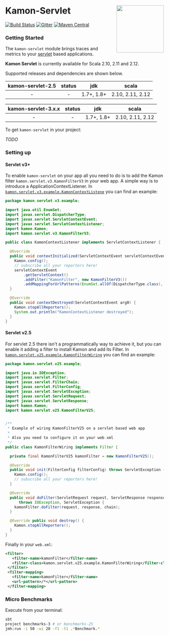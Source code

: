 # Kamon-Servlet <img align="right" src="https://rawgit.com/kamon-io/Kamon/master/kamon-logo.svg" height="150px" style="padding-left: 20px"/>
[![Build Status](https://travis-ci.org/kamon-io/kamon-servlet.svg?branch=master)](https://travis-ci.org/kamon-io/kamon-servlet)
[![Gitter](https://badges.gitter.im/Join%20Chat.svg)](https://gitter.im/kamon-io/Kamon?utm_source=badge&utm_medium=badge&utm_campaign=pr-badge&utm_content=badge)
[![Maven Central](https://maven-badges.herokuapp.com/maven-central/io.kamon/kamon-servlet_2.12/badge.svg)](https://maven-badges.herokuapp.com/maven-central/io.kamon/kamon-servlet_2.12)


### Getting Started

The `kamon-servlet` module brings traces and metrics to your [servlet][1] based applications.

<b>Kamon Servlet</b> is currently available for Scala 2.10, 2.11 and 2.12.

Supported releases and dependencies are shown below.

| kamon-servlet-2.5  | status | jdk        | scala            
|:---------------:|:------:|:----------:|------------------
|  -          | - | 1.7+, 1.8+ | 2.10, 2.11, 2.12

| kamon-servlet-3.x.x  | status | jdk        | scala   
|:---------------:|:------:|:----------:|------------------
|  -          | - | 1.7+, 1.8+       | 2.10, 2.11, 2.12  

To get `kamon-servlet` in your project:

*TODO*


### Setting up

#### Servlet v3+

To enable `kamon-servlet` on your app all you need to do is to add the 
Kamon filter `kamon.servlet.v3.KamonFilterV3` in your web app. A simple way is to introduce a ApplicationContextListener.
In [`kamon.servlet.v3.example.KamonContextListene`][2] you can find an example:

```java
package kamon.servlet.v3.example;

import java.util.EnumSet;
import javax.servlet.DispatcherType;
import javax.servlet.ServletContextEvent;
import javax.servlet.ServletContextListener;
import kamon.Kamon;
import kamon.servlet.v3.KamonFilterV3;

public class KamonContextListener implements ServletContextListener {

  @Override
  public void contextInitialized(ServletContextEvent servletContextEvent) {
    Kamon.config();
    // subscribe all your reporters here!
    servletContextEvent
        .getServletContext()
        .addFilter("KamonFilter", new KamonFilterV3())
        .addMappingForUrlPatterns(EnumSet.allOf(DispatcherType.class), true, "/*");
  }

  @Override
  public void contextDestroyed(ServletContextEvent arg0) {
    Kamon.stopAllReporters();
    System.out.println("KamonContextListener destroyed");
  }
}
```

#### Servlet v2.5

For servlet 2.5 there isn't a programmatically way to achieve it, but you can enable it
adding a filter to install Kamon and add its Filter.
In [`kamon.servlet.v25.example.KamonFilterWiring`][3] you can find an example:

```java
package kamon.servlet.v25.example;

import java.io.IOException;
import javax.servlet.Filter;
import javax.servlet.FilterChain;
import javax.servlet.FilterConfig;
import javax.servlet.ServletException;
import javax.servlet.ServletRequest;
import javax.servlet.ServletResponse;
import kamon.Kamon;
import kamon.servlet.v25.KamonFilterV25;


/**
 * Example of wiring KamonFilterV25 on a servlet-based web app
 *
 * Also you need to configure it on your web.xml
 */
public class KamonFilterWiring implements Filter {

  private final KamonFilterV25 kamonFilter = new KamonFilterV25();

  @Override
  public void init(FilterConfig filterConfig) throws ServletException {
    Kamon.config();
    // subscribe all your reporters here!
  }

  @Override
  public void doFilter(ServletRequest request, ServletResponse response, FilterChain chain)
      throws IOException, ServletException {
    kamonFilter.doFilter(request, response, chain);
  }

  @Override public void destroy() {
    Kamon.stopAllReporters();
  }
}

```

Finally in your `web.xml`:

```xml
<filter>
   <filter-name>kamonFilter</filter-name>
   <filter-class>kamon.servlet.v25.example.KamonFilterWiring</filter-class>
 </filter>
 <filter-mapping>
   <filter-name>kamonFilter</filter-name>
   <url-pattern>/*</url-pattern>
 </filter-mapping>
```

### Micro Benchmarks

Execute from your terminal:

```bash
sbt
project benchmarks-3 # or benchmarks-25
jmh:run -i 50 -wi 20 -f1 -t1 .*Benchmark.*
```


[1]: http://www.oracle.com/technetwork/java/index-jsp-135475.html
[2]: kamon-servlet-3.x.x/src/test/java/kamon/servlet/v3/example/KamonContextListener.java
[3]: kamon-servlet-2.5/src/test/java/kamon/servlet/v25/example/KamonFilterWiring.java
